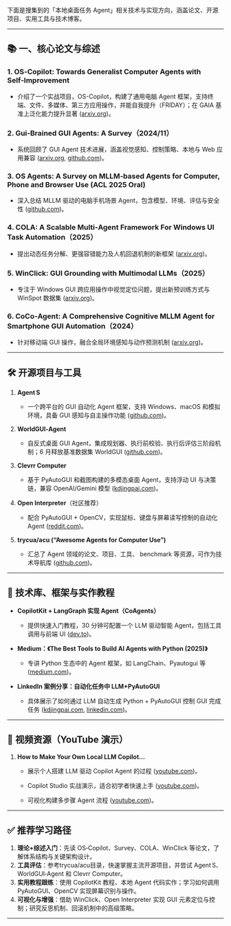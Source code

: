 下面是搜集到的「本地桌面任务 Agent」相关技术与实现方向，涵盖论文、开源项目、实用工具与技术博客。

---

## 📚 一、核心论文与综述

### 1. **OS‑Copilot: Towards Generalist Computer Agents with Self‑Improvement**

* 介绍了一个实战项目，OS-Copilot，构建了通用电脑 Agent 框架，支持终端、文件、多媒体、第三方应用操作，并能自我提升（FRIDAY）；在 GAIA 基准上泛化能力提升显著 ([arxiv.org][1])。

### 2. **Gui‑Brained GUI Agents: A Survey**（2024/11）

   * 系统回顾了 GUI Agent 技术进展，涵盖视觉感知、控制策略、本地与 Web 应用兼容 ([arxiv.org][2], [github.com][3])。

### 3. **OS Agents: A Survey on MLLM‑based Agents for Computer, Phone and Browser Use** (ACL 2025 Oral)

   * 深入总结 MLLM 驱动的电脑手机场景 Agent，包含模型、环境、评估与安全性 ([github.com][4])。

### 4. **COLA: A Scalable Multi‑Agent Framework For Windows UI Task Automation**（2025）

   * 提出动态任务分解、更强容错能力及人机回退机制的新框架 ([arxiv.org][5])。

### 5. **WinClick: GUI Grounding with Multimodal LLMs**（2025）

   * 专注于 Windows GUI 跨应用操作中视觉定位问题，提出新预训练方式与 WinSpot 数据集 ([arxiv.org][6])。

### 6. **CoCo‑Agent: A Comprehensive Cognitive MLLM Agent for Smartphone GUI Automation**（2024）

   * 针对移动端 GUI 操作，融合全局环境感知与动作预测机制 ([arxiv.org][7])。

---

## 🛠 开源项目与工具

1. **Agent S**

   * 一个跨平台的 GUI 自动化 Agent 框架，支持 Windows、macOS 和模拟环境，具备 GUI 感知与自主操作功能 ([github.com][8])。

2. **WorldGUI‑Agent**

   * 自反式桌面 GUI Agent，集成规划器、执行前校验、执行后评估三阶段机制；6 月释放基准数据集 WorldGUI ([github.com][9])。

3. **Clevrr Computer**

   * 基于 PyAutoGUI 和截图构建的多模态桌面 Agent，支持浮动 UI 与决策链，兼容 OpenAI/Gemini 模型 ([kdjingpai.com][10])。

4. **Open Interpreter**（社区推荐）

   * 配合 PyAutoGUI + OpenCV，实现鼠标、键盘与屏幕读写控制的自动化 Agent ([reddit.com][11])。

5. **trycua/acu (“Awesome Agents for Computer Use”)**

   * 汇总了 Agent 领域的论文、项目、工具、 benchmark 等资源，可作为技术导航库 ([github.com][3])。

---

## 🧰 技术库、框架与实作教程

* **CopilotKit + LangGraph 实现 Agent（CoAgents）**

  * 提供快速入门教程，30 分钟可配置一个 LLM 驱动智能 Agent，包括工具调用与前端 UI ([dev.to][12])。

* **Medium：《The Best Tools to Build AI Agents with Python (2025)》**

  * 专讲 Python 生态中的 Agent 框架，如 LangChain、Pyautogui 等 ([medium.com][13])。

* **LinkedIn 案例分享：自动化任务中 LLM+PyAutoGUI**

  * 具体展示了如何通过 LLM 自动生成 Python + PyAutoGUI 控制 GUI 完成任务 ([kdjingpai.com][10], [linkedin.com][14])。

---

## 🎥 视频资源（YouTube 演示）

1. **How to Make Your Own Local LLM Copilot…**

   * 展示个人搭建 LLM 驱动 Copilot Agent 的过程 ([youtube.com][15])。

   * Copilot Studio 实战演示，适合初学者快速上手 ([youtube.com][16])。

   * 可视化构建多步骤 Agent 流程 ([youtube.com][17])。

---

## ✅ 推荐学习路径

1. **理论+综述入门**：先读 OS‑Copilot、Survey、COLA、WinClick 等论文，了解体系结构与关键架构设计。
2. **工具评估**：参考trycua/acu目录，快速掌握主流开源项目，并尝试 Agent S、WorldGUI‑Agent 和 Clevrr Computer。
3. **实用教程跟练**：使用 CopilotKit 教程、本地 Agent 代码实作；学习如何调用 PyAutoGUI、OpenCV 实现屏幕识别与操作。
4. **可视化与增强**：借助 WinClick、Open Interpreter 实现 GUI 元素定位与控制；研究反思机制、回滚机制中的高级策略。

---

[1]: https://arxiv.org/abs/2402.07456?utm_source=chatgpt.com "OS-Copilot: Towards Generalist Computer Agents with Self-Improvement"
[2]: https://arxiv.org/html/2411.18279v3?utm_source=chatgpt.com "Large Language Model-Brained GUI Agents: A Survey - arXiv"
[3]: https://github.com/trycua/acu?utm_source=chatgpt.com "trycua/acu: A curated list of resources about AI agents for Computer ..."
[4]: https://github.com/OS-Agent-Survey/OS-Agent-Survey?utm_source=chatgpt.com "This is the repo for the paper \"OS Agents: A Survey on MLLM-based ..."
[5]: https://arxiv.org/abs/2503.09263?utm_source=chatgpt.com "COLA: A Scalable Multi-Agent Framework For Windows UI Task Automation"
[6]: https://arxiv.org/abs/2503.04730?utm_source=chatgpt.com "WinClick: GUI Grounding with Multimodal Large Language Models"
[7]: https://arxiv.org/abs/2402.11941?utm_source=chatgpt.com "CoCo-Agent: A Comprehensive Cognitive MLLM Agent for Smartphone GUI Automation"
[8]: https://github.com/simular-ai/Agent-S?utm_source=chatgpt.com "Agent S: an open agentic framework that uses computers like a human"
[9]: https://github.com/showlab/WorldGUI?utm_source=chatgpt.com "showlab/WorldGUI: Enable AI to control your PC. This repo ... - GitHub"
[10]: https://www.kdjingpai.com/en/clevrr-computer/?utm_source=chatgpt.com "Clevrr Computer: automating desktop-operated intelligences with ..."
[11]: https://www.reddit.com/r/LocalLLaMA/comments/1970pi9/any_thoughts_on_local_llms_that_can_use_the_mouse/?utm_source=chatgpt.com "Any thoughts on Local LLMs that can use the mouse or keyboard?"
[12]: https://dev.to/copilotkit/agents-101-how-to-build-your-first-ai-agent-in-30-minutes-1042?ref=dailydev&utm_source=chatgpt.com "Agents 101: How to build your first AI Agent in 30 minutes!⚡️"
[13]: https://medium.com/django-unleashed/the-best-tools-to-build-ai-agents-with-python-2025-guide-e24b1b95d55b?utm_source=chatgpt.com "The Best Tools to Build AI Agents with Python (2025 Guide) - Medium"
[14]: https://www.linkedin.com/posts/seeall_autonomous-llm-agents-cant-replace-data-activity-7219329655000944640-4j7i?utm_source=chatgpt.com "Autonomous LLM-agents can't replace Data Engineers…yet."
[15]: https://www.youtube.com/watch?v=KsN_pZ5ppS0&utm_source=chatgpt.com "How to Make Your Own Local LLM Copilot for Unbeatable Productivity"
[16]: https://www.youtube.com/watch?pp=0gcJCfwAo7VqN5tD&v=ZE95URGcT7o&utm_source=chatgpt.com "Build Your First Autonomous Agent with Copilot Studio - YouTube"
[17]: https://www.youtube.com/watch?v=Z6kK4DXqCOI&utm_source=chatgpt.com "Creating no-code AI AGENTS that run locally on your laptop"
